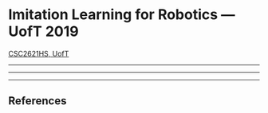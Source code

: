 # Imitation Learning for Robotics — UofT 2019

[CSC2621HS, UofT](http://www.cs.toronto.edu/~florian/courses/imitation_learning/)

---

---

---

## References